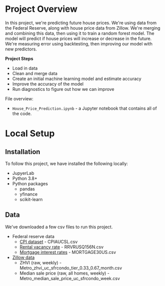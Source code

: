 # Project Overview

In this project, we're predicting future house prices.  We're using data from the Federal Reserve, along with house price data from Zillow.  We're merging and combining this data, then using it to train a random forest model.  The model will predict if house prices will increase or decrease in the future.  We're measuring error using backtesting, then improving our model with new predictors.


**Project Steps**

* Load in data
* Clean and merge data
* Create an initial machine learning model and estimate accuracy
* Improve the accuracy of the model
* Run diagnostics to figure out how we can improve


File overview:

* `House_Price_Prediction.ipynb` - a Jupyter notebook that contains all of the code.

# Local Setup

## Installation

To follow this project, we have installed the following locally:

* JupyerLab
* Python 3.8+
* Python packages
    * pandas
    * yfinance
    * scikit-learn

## Data

We've downloaded a few csv files to run this project.  

* Federal reserve data
    * [CPI dataset](https://fred.stlouisfed.org/series/CPIAUCSL) - CPIAUCSL.csv
    * [Rental vacancy rate](https://fred.stlouisfed.org/series/RRVRUSQ156N) - RRVRUSQ156N.csv
    * [Mortgage interest rates](https://fred.stlouisfed.org/series/MORTGAGE30US) - MORTGAGE30US.csv
* [Zillow data](https://www.zillow.com/research/data/)
    * ZHVI (raw, weekly) - Metro_zhvi_uc_sfrcondo_tier_0.33_0.67_month.csv
    * Median sale price (raw, all homes, weekly) - Metro_median_sale_price_uc_sfrcondo_week.csv
